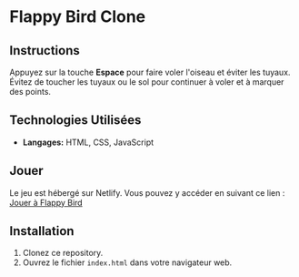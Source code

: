 # Flappy Bird Clone

## Instructions

Appuyez sur la touche **Espace** pour faire voler l'oiseau et éviter les tuyaux. Évitez de toucher les tuyaux ou le sol pour continuer à voler et à marquer des points.

## Technologies Utilisées

- **Langages:** HTML, CSS, JavaScript

## Jouer

Le jeu est hébergé sur Netlify. Vous pouvez y accéder en suivant ce lien : [Jouer à Flappy Bird](https://splendorous-beijinho-848789.netlify.app/)

## Installation

1. Clonez ce repository.
2. Ouvrez le fichier `index.html` dans votre navigateur web.
